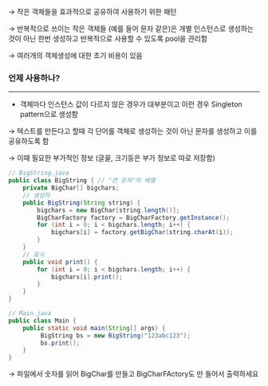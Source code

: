 → 작은 객체들을 효과적으로 공유하여 사용하기 위한 패턴

→ 반복적으로 쓰이는 작은 객체들 (예를 들어 문자 같은)은 개별 인스턴스로 생성하는 것이 아닌 한번 생성하고 반복적으로 사용할 수 있도록 pool을 관리함

→ 여러개의 객체생성에 대한 초기 비용이 있음

### 언제 사용하나?

---

- 객체마다 인스턴스 값이 다르지 않은 경우가 대부분이고 이런 경우 Singleton pattern으로 생성함

→ 텍스트를 만든다고 할때 각 단어를 객체로 생성하는 것이 아닌 문자를 생성하고 이를 공유하도록 함

→ 이때 필요한 부가적인 정보 (글꼴, 크기등은 부가 정보로 따로 저장함)

```java
// BigString.java
public class BigString { // "큰 문자"의 배열
    private BigChar[] bigchars;
    // 생성자
    public BigString(String string) {
        bigchars = new BigChar[string.length()];
        BigCharFactory factory = BigCharFactory.getInstance();
        for (int i = 0; i < bigchars.length; i++) {
            bigchars[i] = factory.getBigChar(string.charAt(i));
        }
    }
    // 표시
    public void print() {
        for (int i = 0; i < bigchars.length; i++) {
            bigchars[i].print();
        }
    } 
}
```

```java
// Main.java
public class Main {
    public static void main(String[] args) {
         BigString bs = new BigString("123abc123");
         bs.print();
    }
}
```

→ 파일에서 숫자를 읽어 BigChar를 만들고 BigCharFActory도 만
들어서 출력하세요